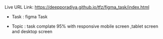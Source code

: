 Live URL Link: https://deepporadiya.github.io/tfz/figma_task/index.html

- Task : figma Task

- Topic : task complate 95% with responsive mobile screen ,tablet screen and desktop screen
